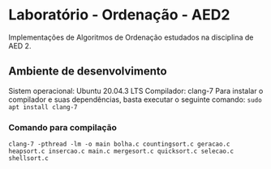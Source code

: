 # Laboratório - Ordenação - AED2
Implementações de Algoritmos de Ordenação estudados na disciplina de AED 2.

## Ambiente de desenvolvimento
Sistem operacional: Ubuntu 20.04.3 LTS
Compilador: clang-7
Para instalar o compilador e suas dependências, basta executar o seguinte comando:
`sudo apt install clang-7`

### Comando para compilação
`clang-7 -pthread -lm -o main bolha.c countingsort.c geracao.c heapsort.c insercao.c main.c mergesort.c quicksort.c selecao.c shellsort.c`

